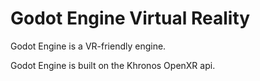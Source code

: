#  Godot Engine Virtual Reality

Godot Engine is a VR-friendly engine.

Godot Engine is built on the Khronos OpenXR api.
